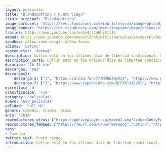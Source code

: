 ```yaml
---
layout: peliculas
title: "Blindspotting / Punto Ciego"
titulo_original: "Blindspotting"
image_carousel: 'https://res.cloudinary.com/imbriitneysam/image/upload/v1542147816/punto-poster-min.jpg'
image_banner: 'https://res.cloudinary.com/imbriitneysam/image/upload/v1542147816/punto-banner-min.jpg'
trailer: https://www.youtube.com/embed/l2nhhjkttIs
embed: https://www.youtube.com/embed/l2nhhjkttIs?autoplay=1&amp;rel=0&amp;hd=1&border=0&wmode=opaque&enablejsapi=1&modestbranding=1&controls=1&showinfo=0
sandbox: allow-same-origin allow-forms
idioma: 'Latino'
reproductor: 'fembed'
description: Collin está en los últimos días de libertad condicional. Siempre a su lado está su mejor amigo, Miles, que tiene un don para buscar problemas. Cuando la oportunidad de Collin de empezar de cero se ve interrumpida por un toque de queda que pierde, su amistad con Miles será puesta a prueba.
description_corta: Collin está en los últimos días de libertad condicional. Siempre a su lado está su mejor amigo, Miles, que tiene un don para buscar problemas. Cuando la oportunidad de Collin de empezar de cero se ve interrumpida por un toque de queda que...
duracion: '1h 35 min'
descargas: 'yes'
descargas2:
    descarga-1: ["1", "https://oload.fun/f/tMdNKA0yX24", "https://www.google.com/s2/favicons?domain=openload.co","OpenLoad","https://res.cloudinary.com/imbriitneysam/image/upload/v1541473684/mexico.png", "Latino", "Full HD"]
    descarga-2: ["2", "https://www.rapidvideo.com/d/FX61JXEV81", "https://www.google.com/s2/favicons?domain=www.rapidvideo.com","RapidVideo","https://res.cloudinary.com/imbriitneysam/image/upload/v1541473684/mexico.png", "Latino", "Full HD"]
estrellas: '4'
clasificacion: '+10'
category: 'peliculas'
nuevo: 'new_peliculas'
calidad: 'Full HD'
genero: Comedia, Crimen, Drama
anio: '2018'
reproductores_otros: ["https://gdriveplayer.co/embed2.php?link=rXn6syFeM148KyxgsFvKUgJ%252BBRQjy36hZ94x4Kaih338PAbvOZmH7msB4CkQwfnoxQRQK5WrrbqpKkTBqxHzi2V2RFC0sYw56QpKpFb3sVx970Wkki%252B%252FSfpe%252BFZZW%252BTnPCtjLVRFJUSoMQcsmHoOTZxIrZ0L6CcNNKw9NgJQjrL%252Bf2ECSL%252FDpHd%252BbO%252BJc1MCBCO3h0kPrOCzbifd2gijA1cltFV7mKy4FS7VeFr%252FDLRAHUunlhdeE4GnC9qVLQWjtxtOxVH3eR9b3Y%252FvH%252BGTZU36FK%252FOHZz%252BTL1xBOL9sp1Kc4alcb21PYIScB7Lvbfgv33iJp3LJfaDsV%252FrZg0Ef4fSeyrciY%252BefnERqpfA%252FIBw%253D%253D","Latino","https://gdriveplayer.co/embed2.php?link=aVnkafXKR%252BSdaGrrBK0dLQl74OIc2Ge9qKrwHWt41gZ7LJRc5XGDCrKZlSsmfg%252FNLeH%252FF%252BnFyTCNfoWUS5Ygo%252B7fFkfo0DqIj2hM8uZXvHg5LyJxBM7MtzXKLqcXBLrABI0ecJbAzegTWlbyQK4H0%252FPnUfMl%252BPKFdqAQRuatJaxE%252FYTsjYNh%252FS8FPhZe6R9qrHy7ofbwGs1VXOIjnY3TNw","Latino","https://movcloud.net/embed/ih-UVeouzOi3","Latino"]
reproductores_fembed: ["https://feurl.com/v/dwvrm0rmpog","Latino","https://feurl.com/v/r8126sep2q2657r","Latino","https://feurl.com/v/p6vg7w2zkxv","Latino"]
tags:
- Comedia
twitter_text: Punto ciego.
introduction: Collin está en los últimos días de libertad condicional. Siempre a su lado está su mejor amigo, Miles, que tiene un don para buscar problemas. Cuando la oportunidad de Collin de empezar de cero se ve interrumpida por un toque de queda que...
---
```



 







